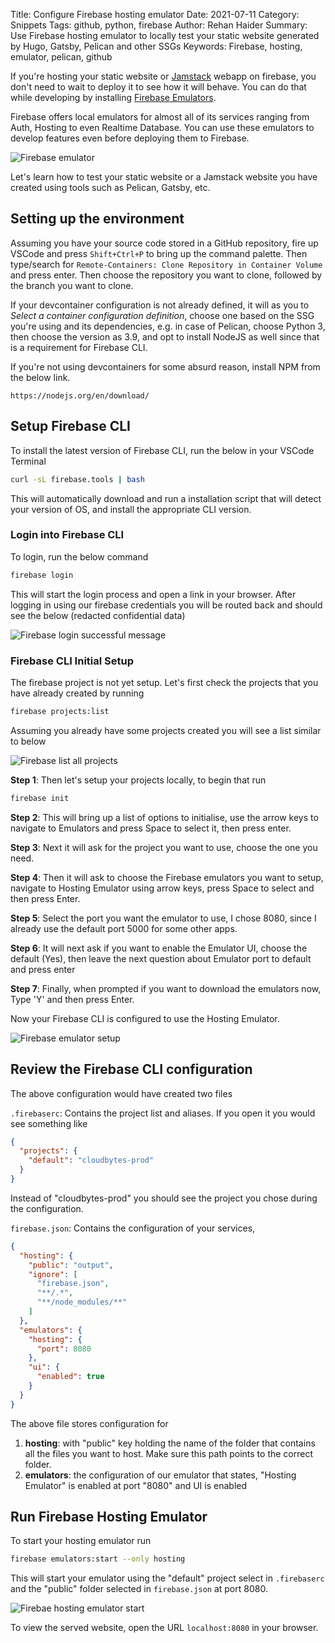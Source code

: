 Title: Configure Firebase hosting emulator
Date: 2021-07-11
Category: Snippets
Tags: github, python, firebase
Author: Rehan Haider
Summary: Use Firebase hosting emulator to locally test your static website generated by Hugo, Gatsby, Pelican and other SSGs
Keywords: Firebase, hosting, emulator, pelican, github

If you're hosting your static website or  [Jamstack]({filename}0004-what-is-jamstack.md) webapp on firebase, you don't need to wait to deploy it to see how it will behave. You can do that while developing by installing [Firebase Emulators](https://firebase.google.com/docs/emulator-suite). 

Firebase offers local emulators for almost all of its services ranging from Auth, Hosting to even Realtime Database. You can use these emulators to develop features even before deploying them to Firebase. 

![Firebase emulator]({static}/images/s0006/firebase_emulator.png)

Let's learn how to test your static website or a Jamstack website you have created using tools such as Pelican, Gatsby, etc. 

## Setting up the environment

Assuming you have your source code stored in a GitHub repository, fire up VSCode and press `Shift+Ctrl+P` to bring up the command palette. Then type/search for `Remote-Containers: Clone Repository in Container Volume` and press enter.  Then choose the repository you want to clone, followed by the branch you want to clone. 

If your devcontainer configuration is not already defined, it will as you to *Select a container configuration definition*, choose one based on the SSG you're using and its dependencies, e.g. in case of Pelican, choose Python 3, then choose the version as 3.9, and opt to install NodeJS as well since that is a requirement for Firebase CLI. 

If you're not using devcontainers for some absurd reason, install NPM from the below link. 

```http
https://nodejs.org/en/download/
```

## Setup Firebase CLI

To install the latest version of Firebase CLI, run the below in your VSCode Terminal

```bash
curl -sL firebase.tools | bash
```

This will automatically download and run a installation script that will detect your version of OS, and install the appropriate CLI version. 

### Login into Firebase CLI

To login, run the below command

```bash
firebase login
```

This will start the login process and open a link in your browser. After logging in using our firebase credentials you will be routed back and should see the below (redacted confidential data)

![Firebase login successful message]({static}/images/s0006/firebase-cli-login.png)

### Firebase CLI Initial Setup

The firebase project is not yet setup. Let's first check the projects that you have already created by running

```bash
firebase projects:list
```

Assuming you already have some projects created you will see a list similar to below

![Firebase list all projects]({static}/images/s0006/firebase_project_list.png)

**Step 1**: Then let's setup your projects locally, to begin that run

```bash
firebase init 
```

**Step 2**: This will bring up a list of options to initialise, use the arrow keys to navigate to Emulators and press Space to select it, then press enter. 

**Step 3**: Next it will ask for the project you want to use, choose the one you need. 

**Step 4**: Then it will ask to choose the Firebase emulators you want to setup, navigate to Hosting Emulator using arrow keys, press Space to select and then press Enter.

**Step 5**: Select the port you want the emulator to use, I chose 8080, since I already use the default port 5000 for some other apps. 

**Step 6**: It will next ask if you want to enable the Emulator UI, choose the default (Yes), then leave the next question about Emulator port to default and press enter

**Step 7**: Finally, when prompted if you want to download the emulators now, Type 'Y' and then press Enter.

Now your Firebase CLI is configured to use the Hosting Emulator. 

![Firebase emulator setup]({static}/images/s0006/firebase_emulator_setup.png)

## Review the Firebase CLI configuration

The above configuration would have created two files

`.firebaserc`: Contains the project list and aliases. If you open it you would see something like

```json
{
  "projects": {
    "default": "cloudbytes-prod"
  }
}
```

Instead of "cloudbytes-prod" you should see the project you chose during the configuration.

`firebase.json`: Contains the configuration of your services, 

```json
{
  "hosting": {
    "public": "output",
    "ignore": [
      "firebase.json",
      "**/.*",
      "**/node_modules/**"
    ]
  },
  "emulators": {
    "hosting": {
      "port": 8080
    },
    "ui": {
      "enabled": true
    }
  }
}
```

The above file stores configuration for

1. **hosting**: with "public" key holding the name of the folder that contains all the files you want to host. Make sure this path points to the correct folder.
2. **emulators**: the configuration of our emulator that states, "Hosting Emulator" is enabled at port "8080" and UI is enabled

## Run Firebase Hosting Emulator

To start your hosting emulator run 

```bash
firebase emulators:start --only hosting
```

This will start your emulator using the "default" project select in `.firebaserc` and the "public" folder selected in `firebase.json` at port 8080. 

![Firebae hosting emulator start]({static}/images/s0006/firebase_hosting_emulator_start.png)

To view the served website, open the URL `localhost:8080` in your browser. 